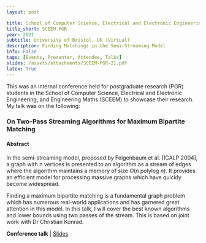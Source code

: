 ```yaml
---
layout: post

title: School of Computer Science, Electrical and Electronic Engineering, and Engineering Maths PGR Conference
title_short: SCEEM PGR
year: 2021
subtitle: University of Bristol, UK (Virtual)
description: Finding Matchings in the Semi-Streaming Model
info: False
tags: [Events, Presenter, Attendee, Talks]
slides: /assets/attachments/SCEEM-PGR-21.pdf
latex: True
---
```

This was an internal conference held for postgraduate research (PGR) students in the School of Computer Science, Electrical and Electronic Engineering, and Engineering Maths (SCEEM) to showcase their research. My talk was on the following:

### On Two-Pass Streaming Algorithms for Maximum Bipartite Matching
#### Abstract
In the semi-streaming model, proposed by Feigenbaum et al. [ICALP 2004], a graph with n vertices is presented to an algorithm as a stream of edges where the algorithm maintains a memory of size $O(n \textrm{ polylog } n)$. It provides an efficient model for processing massive graphs which have quickly become widespread.

Finding a maximum bipartite matching is a fundamental graph problem which has numerous real-world applications and has garnered great attention in this model. In this talk, I will cover the best known algorithms and lower bounds using two passes of the stream. This is based on joint work with Dr Christian Konrad.

<div class="page-tag" style="padding-right: 30px;">
    <span id="Attachments"><strong>Conference talk</strong> | </span>
    <a href="{{site.baseurl}}{{ page.slides }}" target="_blank" class="tag">Slides</a>
</div>